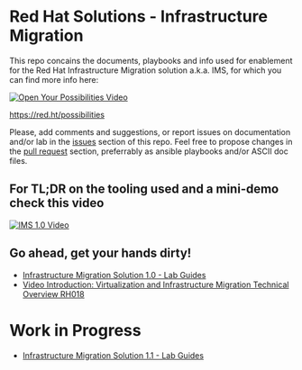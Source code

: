 # Red Hat Solutions - Infrastructure Migration

This repo concains the documents, playbooks and info used for enablement for the Red Hat Infrastructure Migration solution a.k.a. IMS, for which you can find more info here: 

[![Open Your Possibilities Video](https://img.youtube.com/vi/wtBY4Dhe8d4/0.jpg)](https://red.ht/possibilities)

https://red.ht/possibilities

Please, add comments and suggestions, or report issues on documentation and/or lab in the [issues](issues) section of this repo. Feel free to propose changes in the [pull request](pulls) section, preferrably as ansible playbooks and/or ASCII doc files.

## For TL;DR on the tooling used and a mini-demo check this video
[![IMS 1.0 Video](https://img.youtube.com/vi/SbAX-GsgHEM/0.jpg)](https://www.youtube.com/watch?v=SbAX-GsgHEM)

## Go ahead, get your hands dirty!
* [Infrastructure Migration Solution 1.0 - Lab Guides](https://github.com/RedHatDemos/RHS-Infrastructure_Migration/tree/ims_1.0/doc)
* [Video Introduction: Virtualization and Infrastructure Migration Technical Overview RH018](https://www.redhat.com/en/services/training/rh018-virtualization-and-infrastructure-migration-technical-overview)

# Work in Progress
* [Infrastructure Migration Solution 1.1 - Lab Guides](https://github.com/RedHatDemos/RHS-Infrastructure_Migration/tree/ims_1.1/doc)
